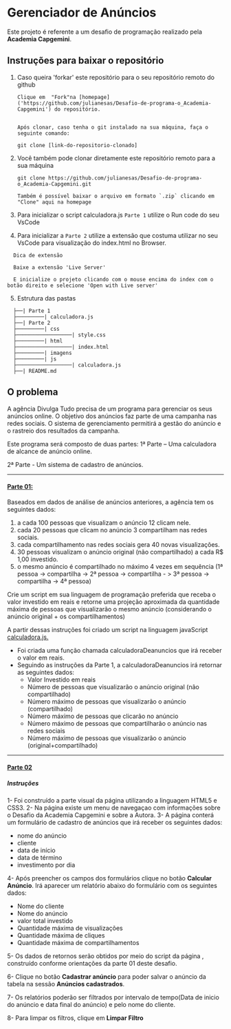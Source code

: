 # Gerenciador de Anúncios

Este projeto é referente a um desafio de programação realizado pela **Academia Capgemini**.  


## Instruções para baixar o repositório


1. Caso queira 'forkar' este repositório para o seu repositório remoto do github
   ```
   Clique em  "Fork"na [homepage]('https://github.com/julianesas/Desafio-de-programa-o_Academia-Capgemini') do repositório.


   Após clonar, caso tenha o git instalado na sua máquina, faça o seguinte comando:

   git clone [link-do-repositorio-clonado]

   ```


2. Você também pode clonar diretamente este repositório remoto para a sua máquina

   ```
   git clone https://github.com/julianesas/Desafio-de-programa-o_Academia-Capgemini.git

   Também é possível baixar o arquivo em formato `.zip` clicando em "Clone" aqui na homepage

   ```

3. Para inicializar o script calculadora.js `Parte 1` utilize o Run code do seu VsCode

4. Para inicializar a `Parte 2` utilize a extensão que costuma utilizar no seu VsCode para visualização do index.html no Browser.

 ```
   Dica de extensão

   Baixe a extensão 'Live Server'

   E inicialize o projeto clicando com o mouse encima do index com o botão direito e selecione 'Open with Live server'

   ```

5. Estrutura das pastas

  ```
    ├──| Parte 1
    ├─────────| calculadora.js
    ├──| Parte 2
    ├─────────| css
    ├──────────────────| style.css
    ├─────────| html 
    ├──────────────────| index.html
    ├─────────| imagens
    ├─────────| js 
    ├──────────────────| calculadora.js
    ├──| README.md

   ```


## O problema

 
A agência Divulga Tudo precisa de um programa para gerenciar os seus anúncios online. O objetivo dos anúncios faz parte de uma campanha nas redes sociais. O sistema de gerenciamento permitirá a gestão do anúncio e o rastreio dos resultados da campanha.

Este programa será composto de duas partes:
1ª Parte – Uma calculadora de alcance de anúncio online.

2ª Parte - Um sistema de cadastro de anúncios.

---
 
#### [Parte 01:](https://github.com/julianesas/Desafio-de-programa-o_Academia-Capgemini/tree/master/Parte%201)

Baseados em dados de análise de anúncios anteriores, a agência tem os seguintes dados:
1. a cada 100 pessoas que visualizam o anúncio 12 clicam nele.
2. cada 20 pessoas que clicam no anúncio 3 compartilham nas redes sociais.
3. cada compartilhamento nas redes sociais gera 40 novas visualizações.
4. 30 pessoas visualizam o anúncio original (não compartilhado) a cada R$ 1,00 investido.
5. o mesmo anúncio é compartilhado no máximo 4 vezes em sequência
(1ª pessoa -> compartilha -> 2ª pessoa -> compartilha - > 3ª pessoa -> compartilha -> 4ª pessoa)

Crie um script em sua linguagem de programação preferida que receba o valor investido em reais e retorne uma projeção aproximada da quantidade máxima de pessoas que visualizarão o mesmo anúncio (considerando o anúncio original + os compartilhamentos)


A partir dessas instruções foi criado um script na linguagem javaScript [calculadora.js.](https://github.com/julianesas/Desafio-de-programa-o_Academia-Capgemini/blob/master/Parte%201/calculadora.js)

  - Foi criada uma função chamada calculadoraDeanuncios que irá receber o valor em reais.
  - Seguindo as instruções da Parte 1, a calculadoraDeanuncios irá retornar as seguintes dados:
    - Valor Investido em reais
    - Número de pessoas que visualizarão o anúncio original (não compartilhado)
    - Número máximo de pessoas que visualizarão o anúncio (compartilhado)
    - Número máximo de pessoas que clicarão no anúncio
    - Número máximo de pessoas que compartilharão o anúncio nas redes sociais
    - Número máximo de pessoas que visualizarão o anúncio (original+compartilhado)


---
#### [Parte 02](https://github.com/julianesas/Desafio-de-programa-o_Academia-Capgemini/tree/master/Parte%202)

##### Instruções

1- Foi construído a parte visual da página utilizando a linguagem HTML5 e CSS3. 
2- Na página existe um menu de navegaçao com informações sobre o Desafio da Academia Capgemini e sobre a Autora.
3- A página conterá um formulário de cadastro de anúncios que irá receber os seguintes dados:

- nome do anúncio
- cliente
- data de início
- data de término
- investimento por dia

4- Após preencher os campos dos formulários clique no botão **Calcular Anúncio**.
Irá aparecer um relatório abaixo do formulário com os seguintes dados:
- Nome do cliente
- Nome do anúncio
- valor total investido
- Quantidade máxima de visualizações
- Quantidade máxima de cliques
- Quantidade máxima de compartilhamentos
  
5- Os dados de retornos serão obtidos por meio do script da página , construído conforme orientações da parte 01 deste desafio.

6- Clique no botão **Cadastrar anúncio** para poder salvar o anúncio da tabela na sessão **Anúncios cadastrados**.
 
7- Os relatórios poderão ser filtrados por intervalo de tempo(Data de inicio do anúncio e data final do anúncio) e pelo nome do cliente.

8- Para limpar os filtros, clique em **Limpar Filtro**





